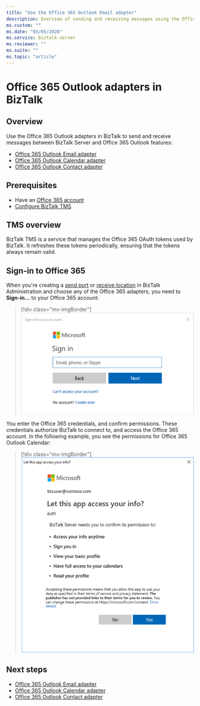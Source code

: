 ```yaml
---
title: "Use the Office 365 Outlook Email adapter"
description: Overview of sending and receiving messages using the Office 365 Outlook adapters in BizTalk Server, including Email, Calendar, and Contacts
ms.custom: ""
ms.date: "03/05/2020"
ms.service: biztalk-server
ms.reviewer: ""
ms.suite: ""
ms.topic: "article"
---
```


# Office 365 Outlook adapters in BizTalk

## Overview

Use the Office 365 Outlook adapters in BizTalk to send and receive messages between BizTalk Server and Office 365 Outlook features:

- [Office 365 Outlook Email adapter](../core/office365-mail-adapter.md)
- [Office 365 Outlook Calendar adapter](../core/office365-calendar-adapter.md)
- [Office 365 Outlook Contact adapter](../core/office365-contact-adapter.md)

## Prerequisites

- Have an [Office 365 account](https://outlook.office365.com)
- [Configure BizTalk TMS](../install-and-config-guides/configure-biztalk-server.md#configure-biztalk-tms)

## TMS overview

BizTalk TMS is a service that manages the Office 365 OAuth tokens used by BizTalk. It refreshes these tokens periodically, ensuring that the tokens always remain valid.

## Sign-in to Office 365

When you're creating a [send port](../core/how-to-create-a-send-port2.md) or [receive location](../core/how-to-create-a-receive-location.md) in BizTalk Administration and choose any of the Office 365 adapters, you need to **Sign-in...** to your Office 365 account:

> [!div class="mx-imgBorder"]
> ![Office 365 Sign in](../core/media/office365-signin.png)

You enter the Office 365 credentials, and confirm permissions. These credentials authorize BizTalk to connect to, and access the Office 365 account. In the following example, you see the permissions for Office 365 Outlook Calendar:

> [!div class="mx-imgBorder"]
> ![Office 365 Calendar permissions](../core/media/office365-calendar-permissions.png)

## Next steps

- [Office 365 Outlook Email adapter](./office365-mail-adapter.md)
- [Office 365 Outlook Calendar adapter](./office365-calendar-adapter.md)
- [Office 365 Outlook Contact adapter](./office365-contact-adapter.md)
